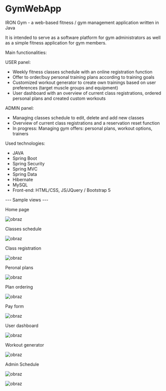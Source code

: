 # GymWebApp
IRON Gym - a web-based fitness / gym management application written in Java

It is intended to serve as a software platform for gym administrators as well as a simple fitness application for gym members. 

Main functionalities:

USER panel:
- Weekly fitness classes schedule with an online registration function
- Offer to order/buy personal training plans according to training goals
- Customized workout generator to create own trainings based on user preferences (target muscle groups and equipment)
- User dashboard with an overview of current class registrations, ordered personal plans and created custom workouts

ADMIN panel:
- Managing classes schedule to edit, delete and add new classes
- Overview of current class registrations and a reservation reset function
- In progress: Managing gym offers: personal plans, workout options, trainers


Used technologies:

- JAVA
- Spring Boot
- Spring Security
- Spring MVC
- Spring Data
- Hibernate
- MySQL
- Front-end: HTML/CSS, JS/JQuery / Bootstrap 5




--- Sample views ---

Home page

![obraz](https://user-images.githubusercontent.com/72398344/120928438-edd5ff80-c6e4-11eb-9935-ea92f552ca23.png)

Classes schedule

![obraz](https://user-images.githubusercontent.com/72398344/120929363-119b4480-c6e9-11eb-9d10-8679d6ba1d14.png)

Class registration

![obraz](https://user-images.githubusercontent.com/72398344/120928554-63da6680-c6e5-11eb-855d-553eb9aa4749.png)

Peronal plans

![obraz](https://user-images.githubusercontent.com/72398344/120928585-7f457180-c6e5-11eb-9ab6-130c460596c4.png)

Plan ordering

![obraz](https://user-images.githubusercontent.com/72398344/120928632-b9af0e80-c6e5-11eb-9e7a-a7a4cacf56ef.png)

Pay form

![obraz](https://user-images.githubusercontent.com/72398344/120928655-d0edfc00-c6e5-11eb-858b-a44f4a957297.png)

User dashboard

![obraz](https://user-images.githubusercontent.com/72398344/120930015-be76c100-c6eb-11eb-97d3-6ca5d895fb2c.png)

Workout generator

![obraz](https://user-images.githubusercontent.com/72398344/120928758-55407f00-c6e6-11eb-8778-7f5e2ff5a480.png)

Admin Schedule

![obraz](https://user-images.githubusercontent.com/72398344/120929678-4065ea80-c6ea-11eb-8af0-91a4cace7590.png)

![obraz](https://user-images.githubusercontent.com/72398344/120929525-a4d47a00-c6e9-11eb-9ec3-a9af0a532e36.png)



